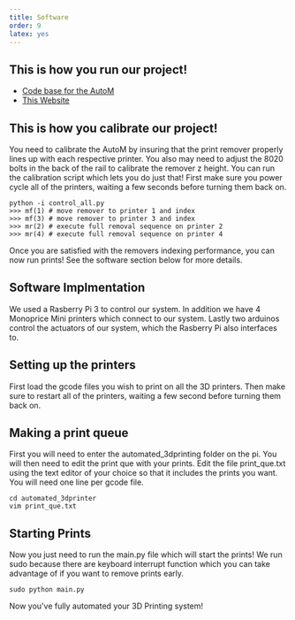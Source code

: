 ```yaml
---
title: Software
order: 9
latex: yes
---
```


## This is how you run our project!
- [Code base for the AutoM](https://github.com/phil80301/automated_3dprinter)
- [This Website](https://github.com/phil80301/autoM)
## This is how you calibrate our project!
You need to calibrate the AutoM by insuring that the print remover properly lines up with each respective printer. You also may need to adjust the 8020 bolts in the back of the rail to calibrate the remover z height. You can run the calibration script which lets you do just that!
First make sure you power cycle all of the printers, waiting a few seconds before turning them back on.
```shell
python -i control_all.py
>>> mf(1) # move remover to printer 1 and index
>>> mf(3) # move remover to printer 3 and index
>>> mr(2) # execute full removal sequence on printer 2
>>> mr(4) # execute full removal sequence on printer 4
```

Once you are satisfied with the removers indexing performance, you can now run prints! See the software section below for more details.
## Software Implmentation

We used a Rasberry Pi 3 to control our system.
In addition we have 4 Monoprice Mini printers which connect to our system.
Lastly two arduinos control the actuators of our system, which the Rasberry Pi also interfaces to.

## Setting up the printers
First load the gcode files you wish to print on all the 3D printers.
Then make sure to restart all of the printers, waiting a few second before turning them back on.

## Making a print queue
First you will need to enter the automated_3dprinting folder on the pi. You will then need to edit the print que with your prints. Edit the file print_que.txt using the text editor of your choice so that it includes the prints you want. You will need one line per gcode file.
```shell
cd automated_3dprinter
vim print_que.txt
```

## Starting Prints
Now you just need to run the main.py file which will start the prints!
We run sudo because there are keyboard interrupt function which you can take advantage of if you want to remove prints early.
```shell
sudo python main.py
```
Now you've fully automated your 3D Printing system!

